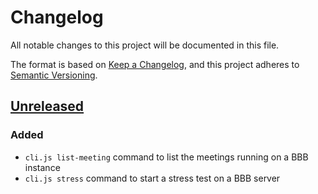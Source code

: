 # Changelog

All notable changes to this project will be documented in this file.

The format is based on [Keep a Changelog](https://keepachangelog.com/en/1.0.0/),
and this project adheres to [Semantic 
Versioning](https://semver.org/spec/v2.0.0.html).

## [Unreleased]

### Added

- `cli.js list-meeting` command to list the meetings running on a BBB instance
- `cli.js stress` command to start a stress test on a BBB server

[Unreleased]: https://github.com/openfun/bbb-stress-test
